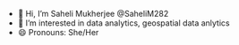 - 👋 Hi, I’m Saheli Mukherjee @SaheliM282
- 👀 I’m interested in data analytics, geospatial data anlytics
- 😄 Pronouns: She/Her

<!---
SaheliM282/SaheliM282 is a ✨ special ✨ repository because its `README.md` (this file) appears on your GitHub profile.
You can click the Preview link to take a look at your changes.
--->
